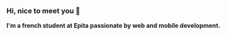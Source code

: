 ### Hi, nice to meet you 👋

__I'm a french student at Epita passionate by web and mobile development.__
